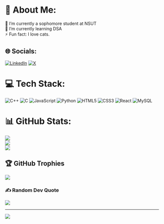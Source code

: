 # 💫 About Me:
🔭 I’m currently a sophomore student at NSUT<br>🌱 I’m currently learning DSA<br>⚡ Fun fact: I love cats.


## 🌐 Socials:
[![LinkedIn](https://img.shields.io/badge/LinkedIn-%230077B5.svg?logo=linkedin&logoColor=white)](https://linkedin.com/in/https://www.linkedin.com/in/subhasmita-swain-054601250/) [![X](https://img.shields.io/badge/X-black.svg?logo=X&logoColor=white)](https://x.com/https://twitter.com/subhasmita_s1) 

# 💻 Tech Stack:
![C++](https://img.shields.io/badge/c++-%2300599C.svg?style=for-the-badge&logo=c%2B%2B&logoColor=white) ![C](https://img.shields.io/badge/c-%2300599C.svg?style=for-the-badge&logo=c&logoColor=white) ![JavaScript](https://img.shields.io/badge/javascript-%23323330.svg?style=for-the-badge&logo=javascript&logoColor=%23F7DF1E) ![Python](https://img.shields.io/badge/python-3670A0?style=for-the-badge&logo=python&logoColor=ffdd54) ![HTML5](https://img.shields.io/badge/html5-%23E34F26.svg?style=for-the-badge&logo=html5&logoColor=white) ![CSS3](https://img.shields.io/badge/css3-%231572B6.svg?style=for-the-badge&logo=css3&logoColor=white) ![React](https://img.shields.io/badge/react-%2320232a.svg?style=for-the-badge&logo=react&logoColor=%2361DAFB) ![MySQL](https://img.shields.io/badge/mysql-%2300000f.svg?style=for-the-badge&logo=mysql&logoColor=white)
# 📊 GitHub Stats:
![](https://github-readme-stats.vercel.app/api?username=subhasmita223&theme=dark&hide_border=false&include_all_commits=false&count_private=false)<br/>
![](https://github-readme-streak-stats.herokuapp.com/?user=subhasmita223&theme=dark&hide_border=false)<br/>
![](https://github-readme-stats.vercel.app/api/top-langs/?username=subhasmita223&theme=dark&hide_border=false&include_all_commits=false&count_private=false&layout=compact)

## 🏆 GitHub Trophies
![](https://github-profile-trophy.vercel.app/?username=subhasmita223&theme=radical&no-frame=false&no-bg=true&margin-w=4)

### ✍️ Random Dev Quote
![](https://quotes-github-readme.vercel.app/api?type=vetical&theme=radical)

---
[![](https://visitcount.itsvg.in/api?id=subhasmita223&icon=0&color=0)](https://visitcount.itsvg.in)

<!-- Proudly created with GPRM ( https://gprm.itsvg.in ) -->
